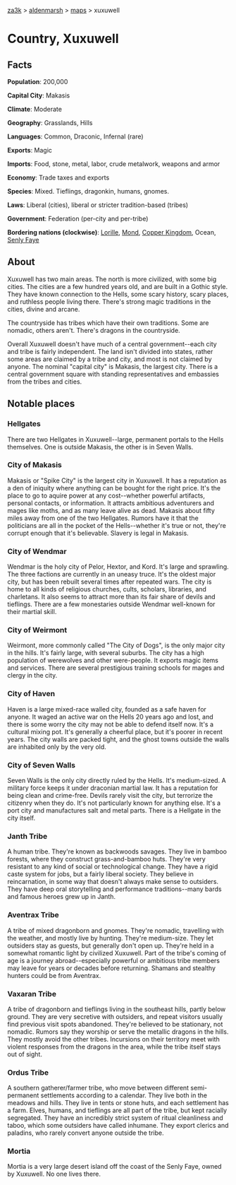 [za3k](/) > [aldenmarsh](/aldenmarsh) > [maps](maps.md) > xuxuwell

# Country, Xuxuwell
## Facts
**Population**: 200,000

**Capital City**: Makasis

**Climate**: Moderate

**Geography**: Grasslands, Hills

**Languages**: Common, Draconic, Infernal (rare)

**Exports**: Magic

**Imports**: Food, stone, metal, labor, crude metalwork, weapons and armor

**Economy**: Trade taxes and exports

**Species**: Mixed. Tieflings, dragonkin, humans, gnomes.

**Laws**: Liberal (cities), liberal or stricter tradition-based (tribes)

**Government**: Federation (per-city and per-tribe)

**Bordering nations (clockwise)**: [Lorille](lorille.md), [Mond](mond.md), [Copper Kingdom](copper_kingdom.md), Ocean, [Senly Faye](senly_faye.md)

## About
Xuxuwell has two main areas. The north is more civilized, with some big cities. The cities are a few hundred years old, and are built in a Gothic style. They have known connection to the Hells, some scary history, scary places, and ruthless people living there. There's strong magic traditions in the cities, divine and arcane.

The countryside has tribes which have their own traditions. Some are nomadic, others aren't. There's dragons in the countryside.

Overall Xuxuwell doesn't have much of a central government--each city and tribe is fairly independent. The land isn't divided into states, rather some areas are claimed by a tribe and city, and most is not claimed by anyone. The nominal "capital city" is Makasis, the largest city. There is a central government square with standing representatives and embassies from the tribes and cities.

## Notable places
### Hellgates
There are two Hellgates in Xuxuwell--large, permanent portals to the Hells themselves. One is outside Makasis, the other is in Seven Walls.

### City of Makasis
Makasis or "Spike City" is the largest city in Xuxuwell. It has a reputation as a den of iniquity where anything can be bought for the right price. It's the place to go to aquire power at any cost--whether powerful artifacts, personal contacts, or information. It attracts ambitious adventurers and mages like moths, and as many leave alive as dead. Makasis about fifty miles away from one of the two Hellgates. Rumors have it that the politicians are all in the pocket of the Hells--whether it's true or not, they're corrupt enough that it's believable. Slavery is legal in Makasis.

### City of Wendmar
Wendmar is the holy city of Pelor, Hextor, and Kord. It's large and sprawling. The three factions are currently in an uneasy truce. It's the oldest major city, but has been rebuilt several times after repeated wars. The city is home to all kinds of religious churches, cults, scholars, libraries, and charletans. It also seems to attract more than its fair share of devils and tieflings. There are a few monestaries outside Wendmar well-known for their martial skill.

### City of Weirmont
Weirmont, more commonly called "The City of Dogs", is the only major city in the hills. It's fairly large, with several suburbs. The city has a high population of werewolves and other were-people. It exports magic items and services. There are several prestigious training schools for mages and clergy in the city.

### City of Haven
Haven is a large mixed-race walled city, founded as a safe haven for anyone. It waged an active war on the Hells 20 years ago and lost, and there is some worry the city may not be able to defend itself now. It's a cultural mixing pot. It's generally a cheerful place, but it's poorer in recent years. The city walls are packed tight, and the ghost towns outside the walls are inhabited only by the very old.

### City of Seven Walls
Seven Walls is the only city directly ruled by the Hells. It's medium-sized. A military force keeps it under draconian martial law. It has a reputation for being clean and crime-free. Devils rarely visit the city, but terrorize the citizenry when they do. It's not particularly known for anything else. It's a port city and manufactures salt and metal parts. There is a Hellgate in the city itself.

### Janth Tribe
A human tribe. They're known as backwoods savages. They live in bamboo forests, where they construct grass-and-bamboo huts. They're very resistant to any kind of social or technological change. They have a rigid caste system for jobs, but a fairly liberal society. They believe in reincarnation, in some way that doesn't always make sense to outsiders. They have deep oral storytelling and performance traditions--many bards and famous heroes grew up in Janth.

### Aventrax Tribe
A tribe of mixed dragonborn and gnomes. They're nomadic, travelling with the weather, and mostly live by hunting. They're medium-size. They let outsiders stay as guests, but generally don't open up. They're held in a somewhat romantic light by civilized Xuxuwell. Part of the tribe's coming of age is a journey abroad--especially powerful or ambitious tribe members may leave for years or decades before returning. Shamans and stealthy hunters could be from Aventrax.

### Vaxaran Tribe
A tribe of dragonborn and tieflings living in the southeast hills, partly below ground. They are very secretive with outsiders, and repeat visitors usually find previous visit spots abandoned. They're believed to be stationary, not nomadic. Rumors say they worship or serve the metallic dragons in the hills. They mostly avoid the other tribes. Incursions on their territory meet with violent responses from the dragons in the area, while the tribe itself stays out of sight.

### Ordus Tribe
A southern gatherer/farmer tribe, who move between different semi-permanent settlements according to a calendar. They live both in the meadows and hills. They live in tents or stone huts, and each settlement has a farm. Elves, humans, and tieflings are all part of the tribe, but kept racially segregated. They have an incredibly strict system of ritual cleanliness and taboo, which some outsiders have called inhumane. They export clerics and paladins, who rarely convert anyone outside the tribe.

### Mortia
Mortia is a very large desert island off the coast of the Senly Faye, owned by Xuxuwell. No one lives there.
